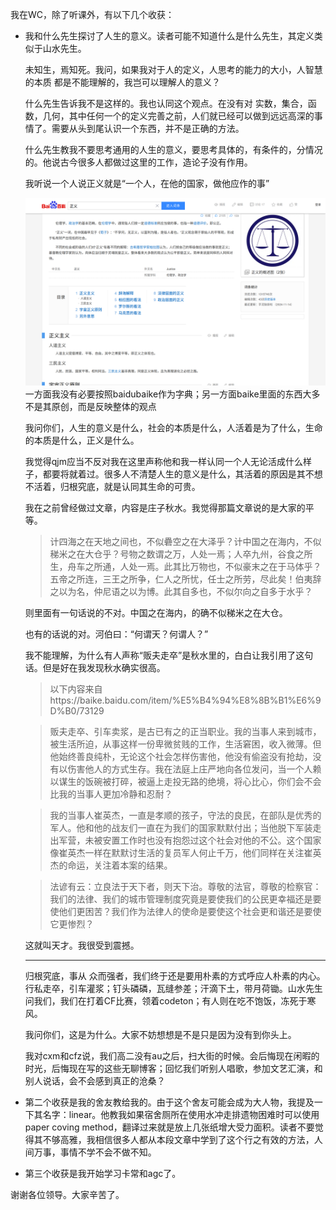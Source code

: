 我在WC，除了听课外，有以下几个收获：

- 我和什么先生探讨了人生的意义。读者可能不知道什么是什么先生，其定义类似于山水先生。

  未知生，焉知死。我问，如果我对于人的定义，人思考的能力的大小，人智慧的本质 都是不能理解的，我岂可以理解人的意义？

  什么先生告诉我不是这样的。我也认同这个观点。在没有对 实数，集合，函数，几何，其中任何一个的定义完善之前，人们就已经可以做到远远高深的事情了。需要从头到尾认识一个东西，并不是正确的方法。

  什么先生教我不要思考通用的人生的意义，要思考具体的，有条件的，分情况的。他说古今很多人都做过这里的工作，造论子没有作用。

  我听说一个人说正义就是“一个人，在他的国家，做他应作的事”

  ![输入图片说明](/imgs/2025-01-21/cYKoOs92vgwcn7Va.png)
  一方面我没有必要按照baidubaike作为字典；另一方面baike里面的东西大多不是其原创，而是反映整体的观点

  我问你们，人生的意义是什么，社会的本质是什么，人活着是为了什么，生命的本质是什么，正义是什么。

  我觉得qjm应当不反对我在这里声称他和我一样认同一个人无论活成什么样子，都要将就着过。很多人不清楚人生的意义是什么，其活着的原因是其不想不活着，归根究底，就是认同其生命的可贵。

  我在之前曾经做过文章，内容是庄子秋水。我觉得那篇文章说的是大家的平等。

  > 计四海之在天地之间也，不似礨空之在大泽乎？计中国之在海内，不似稊米之在大仓乎？号物之数谓之万，人处一焉；人卒九州，谷食之所生，舟车之所通，人处一焉。此其比万物也，不似豪末之在于马体乎？五帝之所连，三王之所争，仁人之所忧，任士之所劳，尽此矣！伯夷辞之以为名，仲尼语之以为博。此其自多也，不似尔向之自多于水乎？

  则里面有一句话说的不对。中国之在海内，的确不似稊米之在大仓。
  
  也有的话说的对。河伯曰：“何谓天？何谓人？”
  
  我不能理解，为什么有人声称“贩夫走卒”是秋水里的，白白让我引用了这句话。但是好在我发现秋水确实很高。  

  >以下内容来自https://baike.baidu.com/item/%E5%B4%94%E8%8B%B1%E6%9D%B0/73129
  
  >贩夫走卒、引车卖浆，是古已有之的正当职业。我的当事人来到城市，被生活所迫，从事这样一份卑微贫贱的工作，生活窘困，收入微薄。但他始终善良纯朴，无论这个社会怎样伤害他，他没有偷盗没有抢劫，没有以伤害他人的方式生存。我在法庭上庄严地向各位发问，当一个人赖以谋生的饭碗被打碎，被逼上走投无路的绝境，将心比心，你们会不会比我的当事人更加冷静和忍耐？

  >我的当事人崔英杰，一直是孝顺的孩子，守法的良民，在部队是优秀的军人。他和他的战友们一直在为我们的国家默默付出；当他脱下军装走出军营，未被安置工作时也没有抱怨过这个社会对他的不公。这个国家像崔英杰一样在默默讨生活的复员军人何止千万，他们同样在关注崔英杰的命运，关注着本案的结果。

  >法谚有云：立良法于天下者，则天下治。尊敬的法官，尊敬的检察官：我们的法律、我们的城市管理制度究竟是要使我们的公民更幸福还是要使他们更困苦？我们作为法律人的使命是要使这个社会更和谐还是要使它更惨烈？

  这就叫天才。我很受到震撼。
  
  ---
  归根究底，事从 众而强者，我们终于还是要用朴素的方式呼应人朴素的内心。
  行私走卒，引车灌浆；钉头磷磷，瓦缝参差；汗滴下土，带月荷锄。山水先生问我们，我们在打着CF比赛，领着codeton；有人则在吃不饱饭，冻死于寒风。
  
  我问你们，这是为什么。大家不妨想想是不是只是因为没有到你头上。
  
  我对cxm和cfz说，我们高二没有au之后，扫大街的时候。会后悔现在闲暇的时光，后悔现在写的这些无聊博客；回忆我们听别人唱歌，参加文艺汇演，和别人说话，会不会感到真正的沧桑？

- 第二个收获是我的舍友教给我的。由于这个舍友可能会成为大人物，我提及一下其名字：linear。他教我如果宿舍厕所在使用水冲走排遗物困难时可以使用paper coving method，翻译过来就是放上几张纸增大受力面积。读者不要觉得其不够高雅，我相信很多人都从本段文章中学到了这个行之有效的方法，人间万事，事情不学不会不做不知。
- 第三个收获是我开始学习卡常和agc了。

谢谢各位领导。大家辛苦了。
<!--stackedit_data:
eyJoaXN0b3J5IjpbMTcwNzg1OTk0OSwzOTE4NTU1MzUsNjIzMz
kzNTAxXX0=
-->